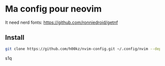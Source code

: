 # Ma config pour neovim

It need nerd fonts: https://github.com/ronniedroid/getnf

## Install
```bash
git clone https://github.com/h00kz/nvim-config.git ~/.config/nvim --depth 1 && nvim
```
s1q
